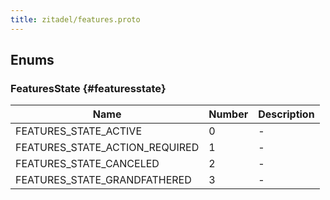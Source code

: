 ```yaml
---
title: zitadel/features.proto
---
```







## Enums


### FeaturesState {#featuresstate}


| Name | Number | Description |
| ---- | ------ | ----------- |
| FEATURES_STATE_ACTIVE | 0 | - |
| FEATURES_STATE_ACTION_REQUIRED | 1 | - |
| FEATURES_STATE_CANCELED | 2 | - |
| FEATURES_STATE_GRANDFATHERED | 3 | - |




